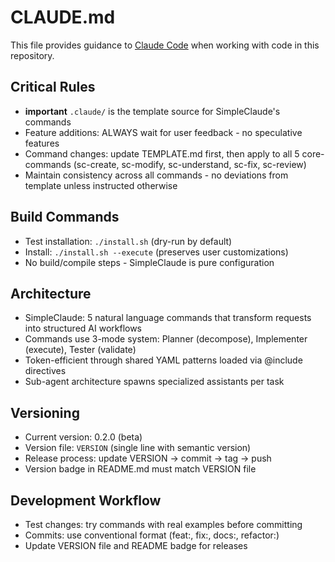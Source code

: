 # CLAUDE.md

This file provides guidance to [Claude Code](https://github.com/anthropics/claude-code) when working with code in this repository.

## Critical Rules

- **important** `.claude/` is the template source for SimpleClaude's commands
- Feature additions: ALWAYS wait for user feedback - no speculative features
- Command changes: update TEMPLATE.md first, then apply to all 5 core-commands (sc-create, sc-modify, sc-understand, sc-fix, sc-review)
- Maintain consistency across all commands - no deviations from template unless instructed otherwise

## Build Commands

- Test installation: `./install.sh` (dry-run by default)
- Install: `./install.sh --execute` (preserves user customizations)
- No build/compile steps - SimpleClaude is pure configuration

## Architecture

- SimpleClaude: 5 natural language commands that transform requests into structured AI workflows
- Commands use 3-mode system: Planner (decompose), Implementer (execute), Tester (validate)
- Token-efficient through shared YAML patterns loaded via @include directives
- Sub-agent architecture spawns specialized assistants per task

## Versioning

- Current version: 0.2.0 (beta)
- Version file: `VERSION` (single line with semantic version)
- Release process: update VERSION → commit → tag → push
- Version badge in README.md must match VERSION file

## Development Workflow

- Test changes: try commands with real examples before committing
- Commits: use conventional format (feat:, fix:, docs:, refactor:)
- Update VERSION file and README badge for releases
